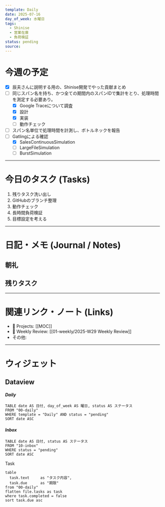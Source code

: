 ```yaml
---
template: Daily
date: 2025-07-16
day_of_week: 水曜日
tags:
  - Shinise
  - 営業在庫
  - 負荷検証
status: pending
source:
---
```

# 今週の予定
- [x] 辰夫さんに説明する用の、Shinise開発でやった貢献まとめ
- [ ] 同じスパン名を持ち、かつ全ての期間内のスパンIDで集計をとり、処理時間を測定する必要あり。
	- [x] Google Traceについて調査
	- [x] 設計
	- [x] 実装
	- [ ] 動作チェック
- [ ] スパン名単位で処理時間を計測し、ボトルネックを報告
- [ ] Gatlingによる確認
	- [x] SalesContinuousSimulation
	- [ ] LargeFileSimulation
	- [ ] BurstSimulation

---
# 今日のタスク (Tasks)
1. 残りタスク洗い出し
2. GitHubのブランチ整理
3. 動作チェック
4. 長時間負荷検証
5. 目標設定を考える
---

# 日記・メモ (Journal / Notes)

## 朝礼



## 残りタスク

---

# 関連リンク・ノート (Links)
- 📂 Projects: [[MOC]]
- 📂 Weekly Review: [[01-weekly/2025-W29 Weekly Review]]
- その他: 

---

# ウィジェット
## **Dataview**

#### *Daily*
```dataview
TABLE date AS 日付, day_of_week AS 曜日, status AS ステータス
FROM "00-daily"
WHERE template = "Daily" AND status = "pending"
SORT date ASC
```

#### *Inbox*
```dataview
TABLE date AS 日付, status AS ステータス
FROM "10-inbox"
WHERE status = "pending"
SORT date ASC
```

Task
```dataview
table
  task.text     as "タスク内容",
  task.due      as "期限"
from "00-daily"
flatten file.tasks as task
where task.completed = false
sort task.due asc
```
